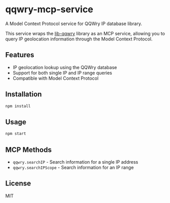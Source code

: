 # qqwry-mcp-service

A Model Context Protocol service for QQWry IP database library.

This service wraps the [lib-qqwry](https://www.npmjs.com/package/lib-qqwry) library as an MCP service, allowing you to query IP geolocation information through the Model Context Protocol.

## Features

- IP geolocation lookup using the QQWry database
- Support for both single IP and IP range queries
- Compatible with Model Context Protocol

## Installation

```bash
npm install
```

## Usage

```bash
npm start
```

## MCP Methods

- `qqwry.searchIP` - Search information for a single IP address
- `qqwry.searchIPScope` - Search information for an IP range

## License

MIT